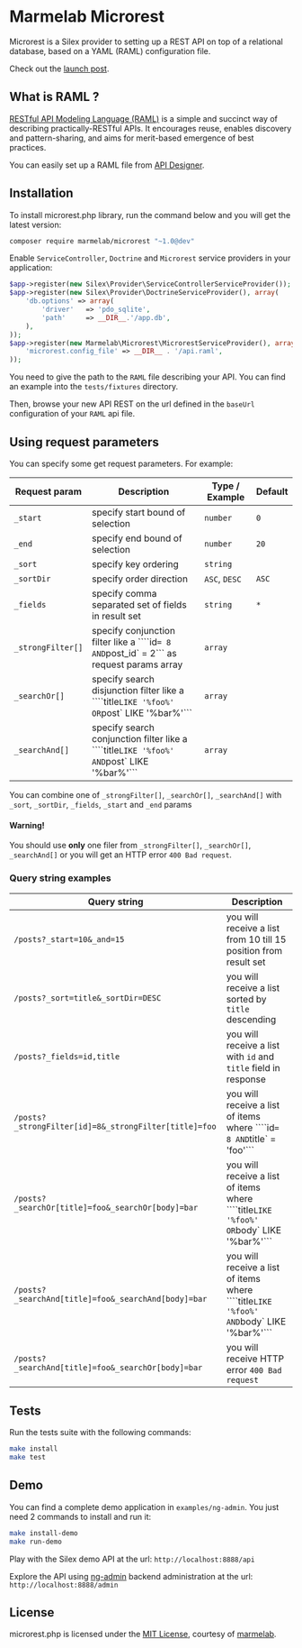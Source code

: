 # Marmelab Microrest

Microrest is a Silex provider to setting up a REST API on top of a relational database, based on a YAML (RAML) configuration file.

Check out the [launch post](http://marmelab.com/blog/2015/01/05/introducing-microrest-raml-api-in-silex.html).

## What is RAML ?

[RESTful API Modeling Language (RAML)](http://raml.org/) is a simple and succinct way of describing practically-RESTful APIs. It encourages reuse, enables discovery and pattern-sharing, and aims for merit-based emergence of best practices.   

You can easily set up a RAML file from [API Designer](http://api-portal.anypoint.mulesoft.com/raml/api-designer).     

## Installation

To install microrest.php library, run the command below and you will get the latest version:

```bash
composer require marmelab/microrest "~1.0@dev"
```

Enable `ServiceController`, `Doctrine` and `Microrest` service providers in your application:

```php
$app->register(new Silex\Provider\ServiceControllerServiceProvider());
$app->register(new Silex\Provider\DoctrineServiceProvider(), array(
    'db.options' => array(
        'driver'   => 'pdo_sqlite',
        'path'     => __DIR__.'/app.db',
    ),
));
$app->register(new Marmelab\Microrest\MicrorestServiceProvider(), array(
    'microrest.config_file' => __DIR__ . '/api.raml',
));
```
  
You need to give the path to the `RAML` file describing your API. You can find an example into the `tests/fixtures` directory.

Then, browse your new API REST on the url defined in the `baseUrl` configuration of your `RAML` api file.

## Using request parameters

You can specify some get request parameters. For example:

Request param | Description | Type / Example | Default
--------------|--------------|--------------|--------------
`_start` | specify start bound of selection | `number` | `0`
`_end` | specify end bound of selection | `number` |`20` 
`_sort` | specify key ordering | `string` |
`_sortDir` | specify order direction | `ASC`, `DESC` | `ASC`
`_fields` | specify comma separated set of fields in result set | `string` | `*`
`_strongFilter[]` | specify conjunction filter like a ````id` = 8 AND `post_id` = 2``` as request params array | `array` |
`_searchOr[]` | specify search disjunction filter like a ````title` LIKE '%foo%' OR `post` LIKE '%bar%'``` | `array` |
`_searchAnd[]` | specify search conjunction filter like a ````title` LIKE '%foo%' AND `post` LIKE '%bar%'``` | `array` |

You can combine one of `_strongFilter[]`, `_searchOr[]`, `_searchAnd[]` with `_sort`, `_sortDir`, `_fields`, `_start` and `_end` params

#### Warning!
You should use **only** one filer from 
`_strongFilter[]`, `_searchOr[]`, `_searchAnd[]` or you will get an HTTP error `400 Bad request`.

### Query string examples

Query string | Description
-------------|------------
`/posts?_start=10&_and=15` | you will receive a list from 10 till 15 position from result set
`/posts?_sort=title&_sortDir=DESC` | you will receive a list sorted by `title` descending
`/posts?_fields=id,title` | you will receive a list with `id` and `title` field in response
`/posts?_strongFilter[id]=8&_strongFilter[title]=foo` | you will receive a list of items where ````id` = 8 AND `title` = 'foo'```
`/posts?_searchOr[title]=foo&_searchOr[body]=bar` | you will receive a list of items where ````title` LIKE '%foo%' OR `body` LIKE '%bar%'```
`/posts?_searchAnd[title]=foo&_searchAnd[body]=bar` | you will receive a list of items where ````title` LIKE '%foo%' AND `body` LIKE '%bar%'```
`/posts?_searchAnd[title]=foo&_searchOr[body]=bar` | you will receive HTTP error `400 Bad request`

## Tests

Run the tests suite with the following commands:

```bash
make install
make test
```

## Demo

You can find a complete demo application in `examples/ng-admin`. You just need 2 commands to install and run it:

```bash
make install-demo
make run-demo
```

Play with the Silex demo API at the url: `http://localhost:8888/api`

Explore the API using [ng-admin](https://github.com/marmelab/ng-admin) backend administration at the url: `http://localhost:8888/admin`

## License

microrest.php is licensed under the [MIT License](LICENSE), courtesy of [marmelab](http://marmelab.com).
